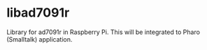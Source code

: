 # libad7091r
Library for ad7091r in Raspberry Pi. This will be integrated to Pharo (Smalltalk) application.
